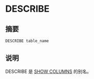 
# DESCRIBE

## 摘要

``` sql
DESCRIBE table_name
```

## 说明

DESCRIBE 是 [SHOW COLUMNS](./show-columns.html) 的别名。